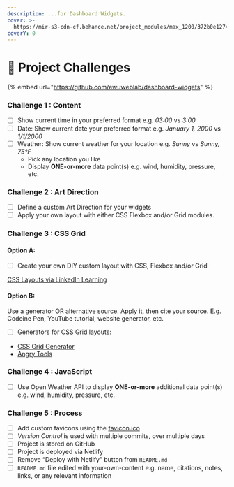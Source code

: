 ```yaml
---
description: ...for Dashboard Widgets.
cover: >-
  https://mir-s3-cdn-cf.behance.net/project_modules/max_1200/372b0e12748107.562e65ae4f019.jpg
coverY: 0
---
```


# 💯 Project Challenges

{% embed url="https://github.com/ewuweblab/dashboard-widgets" %}

### Challenge 1 : Content

* [ ] Show current time in your preferred format e.g. _03:00_ vs _3:00_
* [ ] Date: Show current date your preferred format e.g. _January 1, 2000_ vs _1/1/2000_
* [ ] Weather: Show current weather for your location e.g. _Sunny_ vs _Sunny, 75°F_
  * Pick any location you like
  * Display **ONE-or-more** data point(s) e.g. wind, humidity, pressure, etc.

### Challenge 2 : Art Direction

* [ ] Define a custom Art Direction for your widgets
* [ ] Apply your own layout with either CSS Flexbox and/or Grid modules.

### Challenge 3 : CSS Grid

#### Option A:

* [ ] Create your own DIY custom layout with CSS, Flexbox and/or Grid

[CSS Layouts via LinkedIn Learning](https://www.linkedin.com/learning/css-layouts-from-float-to-flexbox-and-grid)

#### Option B:

Use a generator OR alternative source. Apply it, then cite your source. E.g. Codeine Pen, YouTube tutorial, website generator, etc.

* [ ] Generators for CSS Grid layouts:

<!---->

* [CSS Grid Generator](https://cssgrid-generator.netlify.app/)
* [Angry Tools](https://angrytools.com/css-grid/)

### Challenge 4 : JavaScript

* [ ] Use Open Weather API to display **ONE-or-more** additional data point(s) e.g. wind, humidity, pressure, etc.

### Challenge 5 : Process

* [ ] Add custom favicons using the [favicon.ico](https://www.favicon.cc/)
* [ ] _Version Control_ is used with multiple commits, over multiple days
* [ ] Project is stored on GitHub
* [ ] Project is deployed via Netlify
* [ ] Remove “Deploy with Netlify” button from `README.md`
* [ ] `README.md` file edited with your-own-content e.g. name, citations, notes, links, or any relevant information

